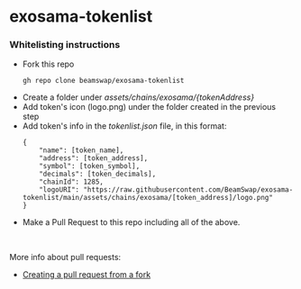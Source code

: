 # exosama-tokenlist

### Whitelisting instructions

- Fork this repo
  ```
  gh repo clone beamswap/exosama-tokenlist
  ```
- Create a folder under *assets/chains/exosama/{tokenAddress}*
- Add token's icon (logo.png) under the folder created in the previous step
- Add token's info in the *tokenlist.json* file, in this format:
  ```
  {
      "name": [token_name],
      "address": [token_address],
      "symbol": [token_symbol],
      "decimals": [token_decimals],
      "chainId": 1285,
      "logoURI": "https://raw.githubusercontent.com/BeamSwap/exosama-tokenlist/main/assets/chains/exosama/[token_address]/logo.png"
  }
  ```
- Make a Pull Request to this repo including all of the above.

<br>

More info about pull requests:
- [Creating a pull request from a fork](https://docs.github.com/en/github/collaborating-with-pull-requests/proposing-changes-to-your-work-with-pull-requests/creating-a-pull-request-from-a-fork)

